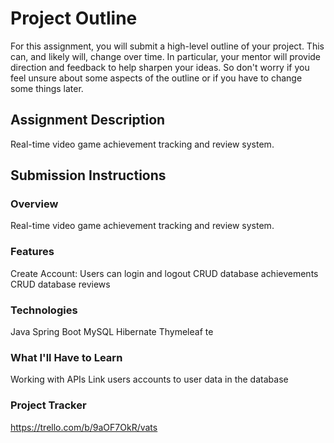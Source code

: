 # Project Outline
For this assignment, you will submit a high-level outline of your project. This can, and likely will, change over time. In particular, your mentor will provide direction and feedback to help sharpen your ideas. So don't worry if you feel unsure about some aspects of the outline or if you have to change some things later.

## Assignment Description
Real-time video game achievement tracking and review system.

## Submission Instructions

### Overview
Real-time video game achievement tracking and review system.
### Features
Create Account: Users can login and logout CRUD database achievements CRUD database reviews
### Technologies
Java Spring Boot MySQL Hibernate Thymeleaf te
### What I'll Have to Learn
Working with APIs Link users accounts to user data in the database
### Project Tracker
https://trello.com/b/9aOF7OkR/vats
